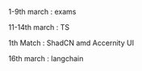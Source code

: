 
1-9th march : exams 

11-14th march : TS 

1th Match : ShadCN amd Accernity UI 

16th march : langchain
